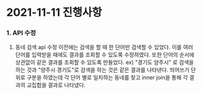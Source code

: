 # 2021-11-11 진행사항

### 1. API 수정

1. 동네 검색 api 수정
   이전에는 검색을 할 때 한 단어만 검색할 수 있었다.
   이를 여러 단어를 입력받을 때에도 결과를 조회할 수 있도록 수정하였다. 또한 단어의 순서에 상관없이 같은 결과를 조회할 수 있도록 만들었다.
   ex) "경기도 양주시" 로 검색을 하는 것과 "양주시 경기도"로 검색을 하는 것은 같은 결과를 나타낸다.
   띄어쓰기 단위로 구분을 하였는데 각 단어 별로 일치하는 동네를 찾고 inner join을 통해 각 결과의 교집합을 결과로 나타냈다.
